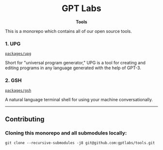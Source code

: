 <div align="center">
  <h1>GPT Labs</h1>
  <b><p>Tools</p></b>
</div>

This is a monorepo which contains all of our open source tools.

### 1. UPG

[`packages/upg`](https://github.com/gptlabs/tools/tree/master/packages/upg)

Short for "universal program generator," UPG is a tool for creating and editing
programs in any language generated with the help of GPT-3.

### 2. GSH

[`packages/gsh`](https://github.com/gptlabs/tools/tree/master/packages/upg)

A natural language terminal shell for using your machine conversationally.

------
## **Contributing**
### Cloning this monorepo and all submodules locally:
`git clone --recursive-submodules -j8 git@github.com:gptlabs/tools.git`